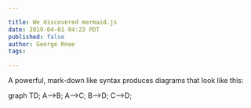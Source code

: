 ```yaml
---

title: We discovered mermaid.js
date: 2019-04-01 04:23 PDT
published: false
author: George Knee
tags: 

---
```



A powerful, mark-down like syntax produces diagrams that look like this:

<div class="mermaid text-center">
graph TD;
    A-->B;
    A-->C;
    B-->D;
    C-->D;
</div>
